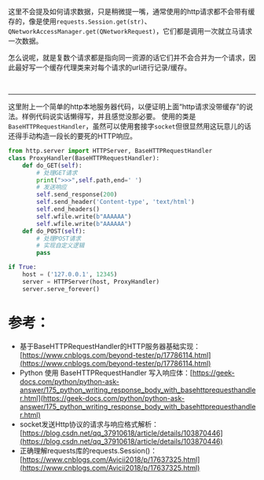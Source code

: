 

这里不会提及如何请求数据，只是稍微提一嘴，通常使用的http请求都不会带有缓存的，像是使用``requests.Session.get(str)``、``QNetworkAccessManager.get(QNetworkRequest)``，它们都是调用一次就立马请求一次数据。

怎么说呢，就是复数个请求都是指向同一资源的话它们并不会合并为一个请求，因此最好写一个缓存代理类来对每个请求的url进行记录/缓存。


<br>

***

这里附上一个简单的http本地服务器代码，以便证明上面“http请求没带缓存”的说法。样例代码说实话懒得写，并且感觉没那必要。
使用的类是``BaseHTTPRequestHandler``，虽然可以使用套接字``socket``但很显然用这玩意儿的话还得手动构造一段长的要死的HTTP响应。

```py
from http.server import HTTPServer, BaseHTTPRequestHandler
class ProxyHandler(BaseHTTPRequestHandler):
	def do_GET(self):
		# 处理GET请求
		print(">>>",self.path,end=' ')
		# 发送响应
		self.send_response(200)
		self.send_header('Content-type', 'text/html')
		self.end_headers()
		self.wfile.write(b"AAAAAA")
		self.wfile.write(b"AAAAAA")
	def do_POST(self):
		# 处理POST请求
		# 实现自定义逻辑
		pass

if True:
	host = ('127.0.0.1', 12345)
	server = HTTPServer(host, ProxyHandler)
	server.serve_forever()
```


# 参考：
- 基于BaseHTTPRequestHandler的HTTP服务器基础实现：[https://www.cnblogs.com/beyond-tester/p/17786114.html](https://www.cnblogs.com/beyond-tester/p/17786114.html)
- Python 使用 BaseHTTPRequestHandler 写入响应体：[https://geek-docs.com/python/python-ask-answer/175_python_writing_response_body_with_basehttprequesthandler.html](https://geek-docs.com/python/python-ask-answer/175_python_writing_response_body_with_basehttprequesthandler.html)
- socket发送Http协议的请求与响应格式解析：[https://blog.csdn.net/qq_37910618/article/details/103870446](https://blog.csdn.net/qq_37910618/article/details/103870446)
- 正确理解requests库的requests.Session()：[https://www.cnblogs.com/Avicii2018/p/17637325.html](https://www.cnblogs.com/Avicii2018/p/17637325.html)




